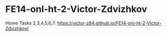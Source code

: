 # FE14-onl-ht-2-Victor-Zdvizhkov
Home Tasks 2,3,4,5,6,7:
https://victor-z84.github.io/FE14-onl-ht-2-Victor-Zdvizhkov/
